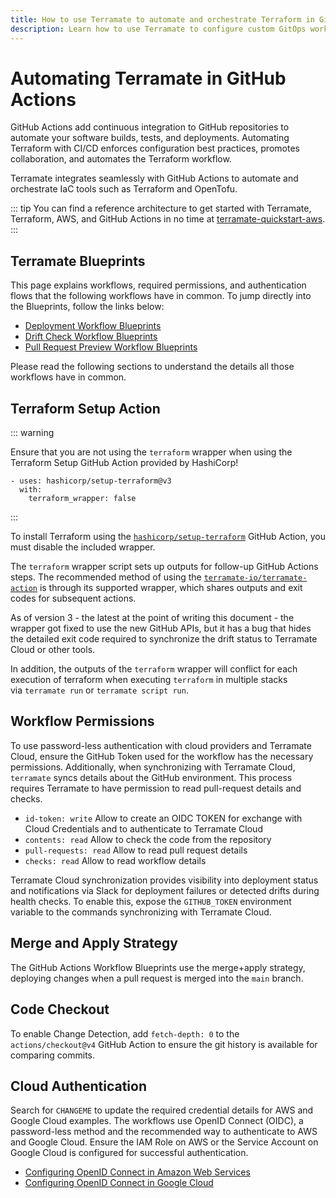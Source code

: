 ```yaml
---
title: How to use Terramate to automate and orchestrate Terraform in GitHub Actions
description: Learn how to use Terramate to configure custom GitOps workflows to automate and orchestrate Terraform and OpenTofu in GitHub Actions.
---
```


# Automating Terramate in GitHub Actions

GitHub Actions add continuous integration to GitHub repositories to automate your software builds, tests, and deployments. Automating Terraform with CI/CD enforces configuration best practices, promotes collaboration, and automates the Terraform workflow.

Terramate integrates seamlessly with GitHub Actions to automate and orchestrate IaC tools such as Terraform and OpenTofu.

::: tip
You can find a reference architecture to get started with Terramate, Terraform, AWS, and GitHub Actions in no time
at [terramate-quickstart-aws](https://github.com/terramate-io/terramate-quickstart-aws).
:::

## Terramate Blueprints

This page explains workflows, required permissions, and authentication flows that the following workflows have in common.
To jump directly into the Blueprints, follow the links below:

- [Deployment Workflow Blueprints](./deployment-workflow.md)
- [Drift Check Workflow Blueprints](./drift-check-workflow.md)
- [Pull Request Preview Workflow Blueprints](./preview-workflow.md)

Please read the following sections to understand the details all those workflows have in common.

## Terraform Setup Action

::: warning

Ensure that you are not using the `terraform` wrapper when using the Terraform Setup GitHub Action provided by HashiCorp!

```
- uses: hashicorp/setup-terraform@v3
  with:
    terraform_wrapper: false

```

:::

To install Terraform using the [`hashicorp/setup-terraform`](https://github.com/hashicorp/setup-terraform) GitHub Action, you must disable the included wrapper.

The `terraform` wrapper script sets up outputs for follow-up GitHub Actions steps. The recommended method of using the [`terramate-io/terramate-action`](https://github.com/terramate-io/terramate-action) is through its supported wrapper, which shares outputs and exit codes for subsequent actions.

As of version 3 - the latest at the point of writing this document - the wrapper got fixed to use the new GitHub APIs, but it has a bug that hides the detailed exit code required to synchronize the drift status to Terramate Cloud or other tools.

In addition, the outputs of the `terraform` wrapper will conflict for each execution of terraform when executing `terraform` in multiple stacks via `terramate run` or `terramate script run`.

## Workflow Permissions

To use password-less authentication with cloud providers and Terramate Cloud, ensure the GitHub Token used for the workflow has the necessary permissions. Additionally, when synchronizing with Terramate Cloud, `terramate` syncs details about the GitHub environment. This process requires Terramate to have permission to read pull-request details and checks.

- `id-token: write` Allow to create an OIDC TOKEN for exchange with Cloud Credentials and to authenticate to Terramate Cloud
- `contents: read` Allow to check the code from the repository
- `pull-requests: read` Allow to read pull request details
- `checks: read` Allow to read workflow details

Terramate Cloud synchronization provides visibility into deployment status and notifications via Slack for deployment failures or detected drifts during health checks. To enable this, expose the `GITHUB_TOKEN` environment variable to the commands synchronizing with Terramate Cloud.

## Merge and Apply Strategy

The GitHub Actions Workflow Blueprints use the merge+apply strategy, deploying changes when a pull request is merged into the `main` branch.

## Code Checkout

To enable Change Detection, add `fetch-depth: 0` to the `actions/checkout@v4` GitHub Action to ensure the git history is available for comparing commits.

## Cloud Authentication

Search for `CHANGEME` to update the required credential details for AWS and Google Cloud examples. The workflows use OpenID Connect (OIDC), a password-less method and the recommended way to authenticate to AWS and Google Cloud. Ensure the IAM Role on AWS or the Service Account on Google Cloud is configured for successful authentication.

- [Configuring OpenID Connect in Amazon Web Services](https://docs.github.com/en/actions/deployment/security-hardening-your-deployments/configuring-openid-connect-in-amazon-web-services)
- [Configuring OpenID Connect in Google Cloud](https://docs.github.com/en/actions/deployment/security-hardening-your-deployments/configuring-openid-connect-in-google-cloud-platform)
